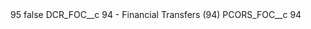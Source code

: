 <?xml version="1.0" encoding="UTF-8"?>
<CustomMetadata xmlns="http://soap.sforce.com/2006/04/metadata" xmlns:xsi="http://www.w3.org/2001/XMLSchema-instance" xmlns:xsd="http://www.w3.org/2001/XMLSchema">
    <label>95</label>
    <protected>false</protected>
    <values>
        <field>DCR_FOC__c</field>
        <value xsi:type="xsd:string">94 - Financial Transfers (94)</value>
    </values>
    <values>
        <field>PCORS_FOC__c</field>
        <value xsi:type="xsd:string">94</value>
    </values>
</CustomMetadata>
